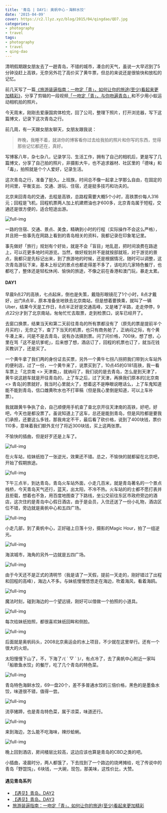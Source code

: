 ```yaml
---
title: '青岛 | DAY1: 奥帆中心・海鲜水饺'
date: '2015-04-09'
cover: https://c2.llyz.xyz/blog/2015/04/qingdao/QD7.jpg
categories:
- photography
- travel
tags:
- photography
- travel
- qing-dao
---
```


清明假期跟女朋友去了一趟青岛，不错的城市，凑合的天气，虽说一大早迟到了5分钟没赶上高铁，无奈另外花了高价买了黄牛票，但总的来说还是很愉快和放松的记忆。

前几天写了一篇[《旅游装逼指南：一吻定「青」，如何让你的旅途(至少)看起来更加精彩》](https://luolei.org/kiss-and-love-in-qingdao-yi-camera/)，分享了剪辑的一段视频[「一吻定「青」，与你吻遍青岛」](https://v.youku.com/v_show/id_XOTI4NDc3Mzgw.html)和不少用小蚁运动相机拍的照片。

今天周末，刚刚去爱康国宾体检完，回了公司，整理下照片，打开浏览器，写下这篇博文，记录下这次青岛之行。

前几周，有一天跟女朋友聊天，女朋友跟我说：

> 昨晚，我睡不着，就进你的博客看你过去给我拍的照片和你写的东西，觉得那些记忆都还在，真好。

写博客八年，杂七杂八，记录学习、生活工作，拥有了自己的相机后，更是写了几篇博文，分享了自己拍的照片，非摄影大牛，也不追求器材、社区里的「德味」和「毒」，拍照就是个个人爱好，记录生活。

这次青岛之行，准备了挺久。上班族，时间总不像一起拿上学那么自由，在固定的时间里，平衡支出、交通、游玩、住宿，还是挺多技巧和功夫的。

北京来回青岛的交通，去程是高铁，总路程需要大概5个小时，高铁票价每人316元；回程是飞机，回程机票两人加上机建燃油也才600多，北京青岛属于短程，交通还是很方便的，适合短途出游。

![full-img](https://c2.llyz.xyz/blog/2015/04/qingdao/yinxiang1.jpg)

一路的住宿、交通、景点、美食，精确到小时的行程（实际操作不会这么严格），并且把一些事先在网路上看到的青岛相关的资料，我都记录在印象笔记里。

事先做好「旅行」规划有个好处，就是不会「盲目」地乱逛，把时间浪费在路途上，可以花更多地时间游览。当然，做好规划并不是就按部就班，对于游览的景点，我都只是先标记出来，到了旅游地的时候，还是根据情况，随时可以调整，这次青岛游玩下来，基本上标记的景点也都走得差不多了，该吃的几家特色餐厅，也都吃了，整体还是轻松休闲、愉快的旅途，不像之前在香港和澳门玩，暴走太累。

#### DAY1

早晨9点27的高铁，七点起床，倒也是失策，戴隐形眼镜花了1个小时，8点才戴好，出门8点半，原本准备坐地铁去北京南站，但是想着要换乘，就叫了一辆Uber，结果今天是工作日，8点半正好是交通高峰，又是堵了半路，走走停停，9点22分才到了北京南站，匆匆忙忙去取票，走到检票口，说车已经开了。

去窗口换票，结果当天和第二天前往青岛的所有票都没有了（原先的票是提前半个月买的），无奈之下，查了下当天的机票，也只有商务舱了，正纳闷之际，有个黄牛凑上来，问是不是去青岛，说有办法搞到票。问了问价格，700块，想了想，心里在骂「这不是坑爹呢」，后来想了想，酒店订了，回程的机票也订了，就当花钱买教训了，还是买了。

一个黄牛拿了我们两的身份证去买票，另外一个黄牛七拐八拐把我们带到火车站外的便利店，过了一份，一个黄牛来了，说票买到了，10点45的G181高铁，我一看车票上「北京南 <> 天津南」，就纳闷了，我们说的是去青岛，怎么是到天津了，黄牛说这趟车就是开往青岛的，上了车之后，过了天津，再换我们原本的\[北京南 <> 青岛\]的票就好，我当时心里就火了，想着这不是睁眼说瞎话么，上了车鬼知道能不能到青岛，信口雌黄吹水也不打草稿（但是我心里倒是知道，可以上车补票）。

我就跟黄牛争执了会，自己顺便用手机查了查北京开往天津南的高铁，好吧，好吧，今天也是都没票了。虽说知道上了这车，总还是能到青岛，但是风险都是要我们承担，还要这么多钱，那我肯定不干，最后看了砍价格，说到了400块钱，票价110多，意味着我们额外支付了将近300块钱，买上这两张票。

不愉快的插曲，但是好歹还是上车了。

![full-img](https://c2.llyz.xyz/blog/2015/04/qingdao/yicamera/yi-1.JPG)

在火车站，给妹纸拍了一张逆光，效果还不错。总之，不愉快的就都留在北京吧，开始了假期旅途。

![full-img](https://c2.llyz.xyz/blog/2015/04/qingdao/QD1.jpg)

下午三点半，到达青岛，青岛火车站外面，小走几百米，就是青岛著名的一个景点栈桥，今天青岛天气还行，蓝天，出太阳，不冷不热。火车站的的士都不愿打表并且拒载，想着也不急，用百度地图查了下路线，坐公交前往东区市政府旁边的酒店，这次住的是青岛中心假日酒店，由于是会员，入住还送了一份小礼物，酒店区位不错，旁边就是奥帆中心和五四广场。

![full-img](https://c2.llyz.xyz/blog/2015/04/qingdao/QD2.jpg)

小走几部，到了奥帆中心，正好碰上日落十分，摄影的Magic Hour，拍了一组逆光。

![full-img](https://c2.llyz.xyz/blog/2015/04/qingdao/QD3.jpg)

海滨城市，海角的另外一边就是五四广场。

![full-img](https://c2.llyz.xyz/blog/2015/04/qingdao/QD4.jpg)

由于今天还不是正式的清明节（我是请了一天假，提前一天走的，刚好错过了出程和回程的高峰），海边人不多。与妹纸慢慢悠悠走在海边，吹着海风，看着海鸥。

![full-img](https://c2.llyz.xyz/blog/2015/04/qingdao/QD5.jpg)

魔法时刻，碰到海边的一个望远镜，刚好可以借做一个拍照的小道具。

![full-img](https://c2.llyz.xyz/blog/2015/04/qingdao/QD6.jpg)

每次给妹纸拍照，都很喜欢妹纸回眸和侧脸。

![full-img](https://c2.llyz.xyz/blog/2015/04/qingdao/QD7.jpg)

后面就是奥帆码头，2008北京奥运会的水上项目，不少就在这里举行。还有一个很大的火炬。

太阳慢慢下山了，不，下海了ﾉ( ´ ▽ \` )ﾉ，有点冷了，去了奥帆中心附近一家叫「船歌鱼水饺」的餐厅，吃了几个青岛的特色菜。

![full-img](https://c2.llyz.xyz/blog/2015/04/qingdao/fd3.jpg)

青岛特色海鲜水饺，69一盘20个，差不多普通水饺的三倍价格，黑色的是墨鱼水饺，味道很不错，值得一尝。

![full-img](https://c2.llyz.xyz/blog/2015/04/qingdao/fd1.jpg)

流亭猪蹄，也是青岛特色菜，属于凉菜，味道还行。

![full-img](https://c2.llyz.xyz/blog/2015/04/qingdao/fd2.jpg)

来到海边，怎么能不吃海味，辣炒蛤蜊。

![full-img](https://c2.llyz.xyz/blog/2015/04/qingdao/QD42.JPG)

晚上回到酒店，房间楼层比较高，这边应该也算是青岛的CBD之类的吧。

小插曲，凌晨时分，两人都饿了，下去找到了一个路边的烧烤摊给，吃了传说中的青岛「野馄饨」，6块钱，一大碗，现包，那美味，这性价比，大赞。

#### 遇见青岛系列

- [【遇见】青岛，DAY2](https://luolei.org/meet-qingdao-love-and-kiss-day-2/)
- [【遇见】青岛，DAY3](https://luolei.org/meet-qingdao-love-and-kiss-day-3/)
- [旅游装逼指南：一吻定「青」，如何让你的旅途(至少)看起来更加精彩](https://luolei.org/kiss-and-love-in-qingdao-yi-camera/)
